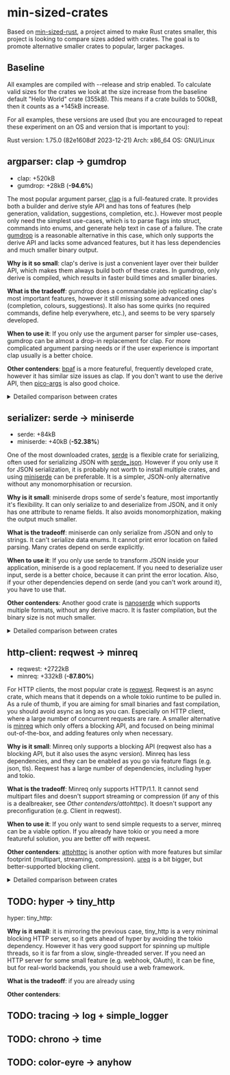 # min-sized-crates

Based on [min-sized-rust](https://github.com/johnthagen/min-sized-rust), a project aimed to make Rust crates smaller, this project is looking to compare sizes added with crates. The goal is to promote alternative smaller crates to popular, larger packages.

## Baseline

All examples are compiled with --release and strip enabled. To calculate valid sizes for the crates we look at the size increase from the baseline default "Hello World" crate (355kB). This means if a crate builds to 500kB, then it counts as a +145kB increase.

For all examples, these versions are used (but you are encouraged to repeat these experiment on an OS and version that is important to you):

Rust version: 1.75.0 (82e1608df 2023-12-21)
Arch: x86_64
OS: GNU/Linux

## argparser: clap -> gumdrop

- clap: +520kB
- gumdrop: +28kB (**-94.6%**)

The most popular argument parser, [clap](https://docs.rs/clap/) is a full-featured crate. It provides both a builder and derive style API and has tons of features (help generation, validation, suggestions, completion, etc.). However most people only need the simplest use-cases, which is to parse flags into struct, commands into enums, and generate help text in case of a failure. The crate [gumdrop](https://docs.rs/gumdrop/) is a reasonable alternative in this case, which only supports the derive API and lacks some advanced features, but it has less dependencies and much smaller binary output.

**Why is it so small**: clap's derive is just a convenient layer over their builder API, which makes them always build both of these crates. In gumdrop, only derive is compiled, which results in faster build times and smaller binaries.

**What is the tradeoff**: gumdrop does a commandable job replicating clap's most important features, however it still missing some advanced ones (completion, colours, suggestions). It also has some quirks (no required commands, define help everywhere, etc.), and seems to be very sparsely developed.

**When to use it**: If you only use the argument parser for simpler use-cases, gumdrop can be almost a drop-in replacement for clap. For more complicated argument parsing needs or if the user experience is important clap usually is a better choice.

**Other contenders**: [bpaf](https://docs.rs/bpaf) is a more featureful, frequently developed crate, however it has similar size issues as clap. If you don't want to use the derive API, then [pico-args](https://docs.rs/pico-args) is also good choice.

<details id="argparser">
<summary>Detailed comparison between crates</summary>

Name | Size | Compile time | Dependency count
---|:-:|:-:|:-:
bpaf-size | +244kB | +1.10s | 6
clap-size | +520kB | +1.48s | 16
gumdrop-size | +28kB | +0.94s | 6
pico-args-size | +24kB | +0.10s | 1

</details>

## serializer: serde -> miniserde

- serde: +84kB
- miniserde: +40kB (**-52.38%**)

One of the most downloaded crates, [serde](https://docs.rs/serde) is a flexible crate for serializing, often used for serializing JSON with [serde_json](https://docs.rs/serde_json). However if you only use it for JSON serialization, it is probably not worth to install multiple crates, and using [miniserde](https://docs.rs/miniserde) can be preferable. It is a simpler, JSON-only alternative without any monomorphisation or recursion.

**Why is it small**: miniserde drops some of serde's feature, most importantly it's flexibility. It can only serialize to and deserialize from JSON, and it only has one attribute to rename fields. It also avoids monomorphization, making the output much smaller.

**What is the tradeoff**: miniserde can only serialize from JSON and only to strings. It can't serialize data enums. It cannot print error location on failed parsing. Many crates depend on serde explicitly.

**When to use it**: If you only use serde to transform JSON inside your application, miniserde is a good replacement. If you need to deserialize user input, serde is a better choice, because it can print the error location. Also, if your other dependencies depend on serde (and you can't work around it), you have to use that.

**Other contenders**: Another good crate is [nanoserde](https://docs.rs/nanoserde/) which supports multiple formats, without any derive macro. It is faster compilation, but the binary size is not much smaller.

<details id="serializer">
<summary>Detailed comparison between crates</summary>

Name | Size | Compile time | Dependency count
---|:-:|:-:|:-:
miniserde-size | +40kB | +0.69s | 8
nanoserde-size | +72kB | +0.43s | 2
serde-size | +84kB | +1.90s | 9

</details>

## http-client: reqwest -> minreq

- reqwest: +2722kB
- minreq: +332kB (**-87.80%**)

For HTTP clients, the most popular crate is [reqwest](https://docs.rs/reqwest). Reqwest is an async crate, which means that it depends on a whole tokio runtime to be pulled in. As a rule of thumb, if you are aiming for small binaries and fast compilation, you should avoid async as long as you can. Especially on HTTP client, where a large number of concurrent requests are rare. A smaller alternative is [minreq](https://docs.rs/minreq) which only offers a blocking API, and focused on being minimal out-of-the-box, and adding features only when necessary.

**Why is it small**: Minreq only supports a blocking API (reqwest also has a blocking API, but it also uses the async version). Minreq has less dependencies, and they can be enabled as you go via feature flags (e.g. json, tls). Reqwest has a large number of dependencies, including hyper and tokio.

**What is the tradeoff**: Minreq only supports HTTP/1.1. It cannot send multipart files and doesn't support streaming or compression (if any of this is a dealbreaker, see *Other contenders/attohttpc*). It doesn't support any preconfiguration (e.g. Client in reqwest).

**When to use it**: If you only want to send simple requests to a server, minreq can be a viable option. If you already have tokio or you need a more featureful solution, you are better off with reqwest.

**Other contenders**: [attohttpc](https://docs.rs/attohttpc) is another option with more features but similar footprint (multipart, streaming, compression). [ureq](https://docs.rs/ureq) is a bit bigger, but better-supported blocking client.

<details id="http-client">
<summary>Detailed comparison between crates</summary>

Name | Size | Compile time | Dependency count
---|:-:|:-:|:-:
attohttpc-size | +844kB | +6.60s | 40
minreq-size | +332kB | +5.72s | 25
reqwest-blocking-size | +2670kB | +10.72s | 74
reqwest-size | +2722kB | +12.74s | 79
surf-size | +1574kB | +14.12s | 155
ureq-size | +2112kB | +10.12s | 44

</details>

## TODO: hyper -> tiny_http

hyper:
tiny_http:

**Why is it small**: it is mirroring the previous case, tiny_http is a very minimal blocking HTTP server, so it gets ahead of hyper by avoiding the tokio dependency. However it has very good support for spinning up multiple threads, so it is far from a slow, single-threaded server. If you need an HTTP server for some small feature (e.g. webhook, OAuth), it can be fine, but for real-world backends, you should use a web framework.

**What is the tradeoff**: if you are already using

**Other contenders**: 

## TODO: tracing -> log + simple_logger

## TODO: chrono -> time

## TODO: color-eyre -> anyhow